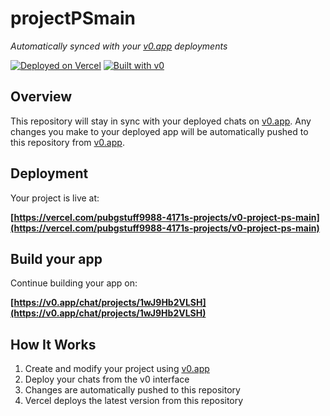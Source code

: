 # projectPSmain

*Automatically synced with your [v0.app](https://v0.app) deployments*

[![Deployed on Vercel](https://img.shields.io/badge/Deployed%20on-Vercel-black?style=for-the-badge&logo=vercel)](https://vercel.com/pubgstuff9988-4171s-projects/v0-project-ps-main)
[![Built with v0](https://img.shields.io/badge/Built%20with-v0.app-black?style=for-the-badge)](https://v0.app/chat/projects/1wJ9Hb2VLSH)

## Overview

This repository will stay in sync with your deployed chats on [v0.app](https://v0.app).
Any changes you make to your deployed app will be automatically pushed to this repository from [v0.app](https://v0.app).

## Deployment

Your project is live at:

**[https://vercel.com/pubgstuff9988-4171s-projects/v0-project-ps-main](https://vercel.com/pubgstuff9988-4171s-projects/v0-project-ps-main)**

## Build your app

Continue building your app on:

**[https://v0.app/chat/projects/1wJ9Hb2VLSH](https://v0.app/chat/projects/1wJ9Hb2VLSH)**

## How It Works

1. Create and modify your project using [v0.app](https://v0.app)
2. Deploy your chats from the v0 interface
3. Changes are automatically pushed to this repository
4. Vercel deploys the latest version from this repository